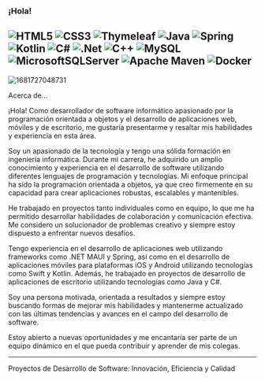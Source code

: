 ### ¡Hola!
![HTML5](https://img.shields.io/badge/html5-%23E34F26.svg?style=for-the-badge&logo=html5&logoColor=white)
![CSS3](https://img.shields.io/badge/css3-%231572B6.svg?style=for-the-badge&logo=css3&logoColor=white)
![Thymeleaf](https://img.shields.io/badge/Thymeleaf-%23005C0F.svg?style=for-the-badge&logo=Thymeleaf&logoColor=white)
![Java](https://img.shields.io/badge/java-%23ED8B00.svg?style=for-the-badge&logo=openjdk&logoColor=white)
![Spring](https://img.shields.io/badge/spring-%236DB33F.svg?style=for-the-badge&logo=spring&logoColor=white)
![Kotlin](https://img.shields.io/badge/kotlin-%237F52FF.svg?style=for-the-badge&logo=kotlin&logoColor=white)
![C#](https://img.shields.io/badge/c%23-%23239120.svg?style=for-the-badge&logo=c-sharp&logoColor=white)
![.Net](https://img.shields.io/badge/.NET-5C2D91?style=for-the-badge&logo=.net&logoColor=white)
![C++](https://img.shields.io/badge/c++-%2300599C.svg?style=for-the-badge&logo=c%2B%2B&logoColor=white)
![MySQL](https://img.shields.io/badge/mysql-%2300f.svg?style=for-the-badge&logo=mysql&logoColor=white)
![MicrosoftSQLServer](https://img.shields.io/badge/Microsoft%20SQL%20Server-CC2927?style=for-the-badge&logo=microsoft%20sql%20server&logoColor=white)
![Apache Maven](https://img.shields.io/badge/Apache%20Maven-C71A36?style=for-the-badge&logo=Apache%20Maven&logoColor=white)
![Docker](https://img.shields.io/badge/docker-%230db7ed.svg?style=for-the-badge&logo=docker&logoColor=white)
---
![1681727048731](https://github.com/Valgaba99/Valgaba99/assets/94439378/e2aa16a5-8636-4ca4-8fb3-a55f359e213b)

Acerca de...

¡Hola! Como desarrollador de software informático apasionado por la programación orientada a objetos y el desarrollo de aplicaciones web, móviles y de escritorio, me gustaría presentarme y resaltar mis habilidades y experiencia en esta área.

Soy un apasionado de la tecnología y tengo una sólida formación en ingeniería informática. Durante mi carrera, he adquirido un amplio conocimiento y experiencia en el desarrollo de software utilizando diferentes lenguajes de programación y tecnologías. Mi enfoque principal ha sido la programación orientada a objetos, ya que creo firmemente en su capacidad para crear aplicaciones robustas, escalables y mantenibles.

He trabajado en proyectos tanto individuales como en equipo, lo que me ha permitido desarrollar habilidades de colaboración y comunicación efectiva. Me considero un solucionador de problemas creativo y siempre estoy dispuesto a enfrentar nuevos desafíos.

Tengo experiencia en el desarrollo de aplicaciones web utilizando frameworks como .NET MAUI y Spring, así como en el desarrollo de aplicaciones móviles para plataformas iOS y Android utilizando tecnologías como Swift y Kotlin. Además, he trabajado en proyectos de desarrollo de aplicaciones de escritorio utilizando tecnologías como Java y C#.

Soy una persona motivada, orientada a resultados y siempre estoy buscando formas de mejorar mis habilidades y mantenerme actualizado con las últimas tendencias y avances en el campo del desarrollo de software.

Estoy abierto a nuevas oportunidades y me encantaría ser parte de un equipo dinámico en el que pueda contribuir y aprender de mis colegas.

---

Proyectos de Desarrollo de Software: Innovación, Eficiencia y Calidad


